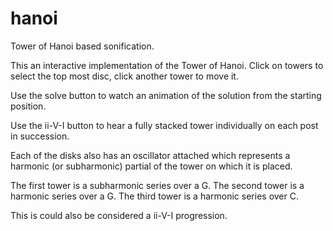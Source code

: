 # hanoi
Tower of Hanoi based sonification.

This an interactive implementation of the Tower of Hanoi.
Click on towers to select the top most disc, click another tower to move it.

Use the solve button to watch an animation of the solution from the starting position.

Use the ii-V-I button to hear a fully stacked tower individually on each post in succession.

Each of the disks also has an oscillator attached which represents a harmonic (or subharmonic) partial of the tower on which it is placed.

The first tower is a subharmonic series over a G.
The second tower is a harmonic series over a G.
The third tower is a harmonic series over C.

This is could also be considered a ii-V-I progression.
